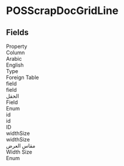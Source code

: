 
<div class='tableName'>


# POSScrapDocGridLine
</div>


<ContentFilter/>

<div class='searchable'>

## Fields

<div class="nama-table">
<div class="row header-row">
<div class="cell">Property</div>
<div class="cell">Column</div>
<div class="cell">Arabic</div>
<div class="cell">English</div>
<div class="cell">Type</div>
<div class="cell">Foreign Table</div>
</div><div class="row searchable" id="field">
<div class="cell" data-label="Property">field</div>
<div class="cell" data-label="Column">field</div>
<div class="cell" data-label="Arabic">الحقل</div>
<div class="cell" data-label="English">Field</div>
<div class="cell" data-label="Type">Enum</div>

</div>

<div class="row searchable" id="id">
<div class="cell" data-label="Property">id</div>
<div class="cell" data-label="Column">id</div>
<div class="cell" data-label="Arabic"></div>
<div class="cell" data-label="English"></div>
<div class="cell" data-label="Type">ID</div>

</div>

<div class="row searchable" id="widthSize">
<div class="cell" data-label="Property">widthSize</div>
<div class="cell" data-label="Column">widthSize</div>
<div class="cell" data-label="Arabic">مقاس العرض</div>
<div class="cell" data-label="English">Width Size</div>
<div class="cell" data-label="Type">Enum</div>

</div>


</div>
</div>

